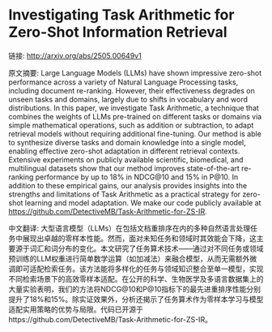 # Investigating Task Arithmetic for Zero-Shot Information Retrieval

链接: http://arxiv.org/abs/2505.00649v1

原文摘要:
Large Language Models (LLMs) have shown impressive zero-shot performance
across a variety of Natural Language Processing tasks, including document
re-ranking. However, their effectiveness degrades on unseen tasks and domains,
largely due to shifts in vocabulary and word distributions. In this paper, we
investigate Task Arithmetic, a technique that combines the weights of LLMs
pre-trained on different tasks or domains via simple mathematical operations,
such as addition or subtraction, to adapt retrieval models without requiring
additional fine-tuning. Our method is able to synthesize diverse tasks and
domain knowledge into a single model, enabling effective zero-shot adaptation
in different retrieval contexts. Extensive experiments on publicly available
scientific, biomedical, and multilingual datasets show that our method improves
state-of-the-art re-ranking performance by up to 18% in NDCG@10 and 15% in
P@10. In addition to these empirical gains, our analysis provides insights into
the strengths and limitations of Task Arithmetic as a practical strategy for
zero-shot learning and model adaptation. We make our code publicly available at
https://github.com/DetectiveMB/Task-Arithmetic-for-ZS-IR.

中文翻译:
大型语言模型（LLMs）在包括文档重排序在内的多种自然语言处理任务中展现出卓越的零样本性能。然而，面对未知任务和领域时其效能会下降，这主要源于词汇和词分布的变化。本文研究了任务算术技术——通过对不同任务或领域预训练的LLM权重进行简单数学运算（如加减法）来融合模型，从而无需额外微调即可适配检索任务。该方法能将多样化的任务与领域知识整合至单一模型，实现不同检索场景下的高效零样本适配。在公开的科学、生物医学及多语言数据集上的大量实验表明，我们的方法将NDCG@10和P@10指标下的最先进重排序性能分别提升了18%和15%。除实证效果外，分析还揭示了任务算术作为零样本学习与模型适配实用策略的优势与局限。代码已开源于https://github.com/DetectiveMB/Task-Arithmetic-for-ZS-IR。
